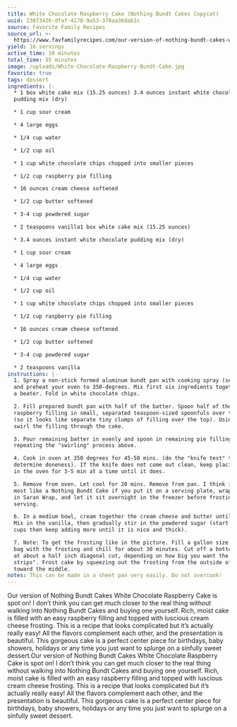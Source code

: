 ```yaml
---
title: White Chocolate Raspberry Cake (Nothing Bundt Cakes Copycat)
uuid: 238f3426-dfaf-4178-9a53-378aa36dab1c
source: Favorite Family Recipes
source_url: >-
  https://www.favfamilyrecipes.com/our-version-of-nothing-bundt-cakes-white-chocolate-raspberry-cake/
yield: 16 servings
active_time: 10 minutes
total_time: 55 minutes
image: /uploads/White-Chocolate-Raspberry-Bundt-Cake.jpg
favorite: true
tags: dessert
ingredients: |-
  * 1 box white cake mix (15.25 ounces) 3.4 ounces instant white chocolate
  pudding mix (dry)

  * 1 cup sour cream

  * 4 large eggs

  * 1/4 cup water

  * 1/2 cup oil

  * 1 cup white chocolate chips chopped into smaller pieces

  * 1/2 cup raspberry pie filling

  * 16 ounces cream cheese softened

  * 1/2 cup butter softened

  * 3-4 cup powdered sugar

  * 2 teaspoons vanilla1 box white cake mix (15.25 ounces)

  * 3.4 ounces instant white chocolate pudding mix (dry)

  * 1 cup sour cream

  * 4 large eggs

  * 1/4 cup water

  * 1/2 cup oil

  * 1 cup white chocolate chips chopped into smaller pieces

  * 1/2 cup raspberry pie filling

  * 16 ounces cream cheese softened

  * 1/2 cup butter softened

  * 3-4 cup powdered sugar

  * 2 teaspoons vanilla
instructions: |-
  1. Spray a non-stick formed aluminum bundt pan with cooking spray (see above)
  and preheat your oven to 350-degrees. Mix first six ingredients together with
  a beater. Fold in white chocolate chips.

  2. Fill prepared bundt pan with half of the batter. Spoon half of the
  raspberry filling in small, separated teaspoon-sized spoonfuls over the batter
  (so it looks like separate tiny clumps of filling over the top). Using a knife
  swirl the filling through the cake.

  3. Pour remaining batter in evenly and spoon in remaining pie filling,
  repeating the "swirling" process above.

  4. Cook in oven at 350 degrees for 45-50 mins. (do the "knife test" to
  determine doneness). If the knife does not come out clean, keep placing back
  in the oven for 3-5 min at a time until it does.

  5. Remove from oven. Let cool for 20 mins. Remove from pan. I think it tastes
  most like a Nothing Bundt Cake if you put it on a serving plate, wrap it well
  in Saran Wrap, and let it sit overnight in the freezer before frosting and
  serving.

  6. In a medium bowl, cream together the cream cheese and butter until creamy.
  Mix in the vanilla, then gradually stir in the powdered sugar (start with 2
  cups then keep adding more until it is nice and thick).

  7. Note: To get the frosting like in the picture. Fill a gallon size Ziplock
  bag with the frosting and chill for about 30 minutes. Cut off a bottom corner
  at about a half inch diagonal cut, depending on how big you want the "frosting
  strips". Frost cake by squeezing out the frosting from the outside of the cake
  toward the middle.
notes: This can be made in a sheet pan very easily. Do not overcook!
---
```

Our version of Nothing Bundt Cakes White Chocolate Raspberry Cake is spot on! I don’t think you can get much closer to the real thing without walking into Nothing Bundt Cakes and buying one yourself. Rich, moist cake is filled with an easy raspberry filling and topped with luscious cream cheese frosting. This is a recipe that looks complicated but it’s actually really easy! All the flavors complement each other, and the presentation is beautiful. This gorgeous cake is a perfect center piece for birthdays, baby showers, holidays or any time you just want to splurge on a sinfully sweet dessert.Our version of Nothing Bundt Cakes White Chocolate Raspberry Cake is spot on! I don’t think you can get much closer to the real thing without walking into Nothing Bundt Cakes and buying one yourself. Rich, moist cake is filled with an easy raspberry filling and topped with luscious cream cheese frosting. This is a recipe that looks complicated but it’s actually really easy! All the flavors complement each other, and the presentation is beautiful. This gorgeous cake is a perfect center piece for birthdays, baby showers, holidays or any time you just want to splurge on a sinfully sweet dessert.
